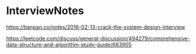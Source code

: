 # InterviewNotes

https://tianpan.co/notes/2016-02-13-crack-the-system-design-interview


https://leetcode.com/discuss/general-discussion/494279/comprehensive-data-structure-and-algorithm-study-guide/663905
